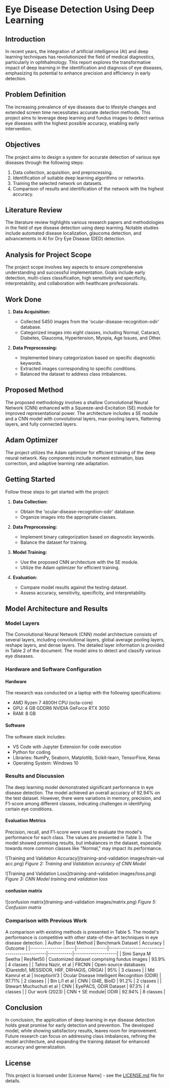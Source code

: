 # Eye Disease Detection Using Deep Learning

## Introduction

In recent years, the integration of artificial intelligence (AI) and deep learning techniques has revolutionized the field of medical diagnostics, particularly in ophthalmology. This report explores the transformative impact of deep learning in the identification and diagnosis of eye diseases, emphasizing its potential to enhance precision and efficiency in early detection.

## Problem Definition

The increasing prevalence of eye diseases due to lifestyle changes and extended screen time necessitates accurate detection methods. This project aims to leverage deep learning and fundus images to detect various eye diseases with the highest possible accuracy, enabling early intervention.

## Objectives

The project aims to design a system for accurate detection of various eye diseases through the following steps:
1. Data collection, acquisition, and preprocessing.
2. Identification of suitable deep learning algorithms or networks.
3. Training the selected network on datasets.
4. Comparison of results and identification of the network with the highest accuracy.

## Literature Review

The literature review highlights various research papers and methodologies in the field of eye disease detection using deep learning. Notable studies include automated disease localization, glaucoma detection, and advancements in AI for Dry Eye Disease (DED) detection.

## Analysis for Project Scope

The project scope involves key aspects to ensure comprehensive understanding and successful implementation. Goals include early detection, multi-class classification, high sensitivity and specificity, interpretability, and collaboration with healthcare professionals.

## Work Done

1. **Data Acquisition:**
   - Collected 5450 images from the 'ocular-disease-recognition-odir' database.
   - Categorized images into eight classes, including Normal, Cataract, Diabetes, Glaucoma, Hypertension, Myopia, Age Issues, and Other.

2. **Data Preprocessing:**
   - Implemented binary categorization based on specific diagnostic keywords.
   - Extracted images corresponding to specific conditions.
   - Balanced the dataset to address class imbalances.

## Proposed Method

The proposed methodology involves a shallow Convolutional Neural Network (CNN) enhanced with a Squeeze-and-Excitation (SE) module for improved representational power. The architecture includes a SE module and a CNN model with convolutional layers, max-pooling layers, flattening layers, and fully connected layers.

## Adam Optimizer

The project utilizes the Adam optimizer for efficient training of the deep neural network. Key components include moment estimation, bias correction, and adaptive learning rate adaptation.

## Getting Started

Follow these steps to get started with the project:

1. **Data Collection:**
   - Obtain the 'ocular-disease-recognition-odir' database.
   - Organize images into the appropriate classes.

2. **Data Preprocessing:**
   - Implement binary categorization based on diagnostic keywords.
   - Balance the dataset for training.

3. **Model Training:**
   - Use the proposed CNN architecture with the SE module.
   - Utilize the Adam optimizer for efficient training.

4. **Evaluation:**
   - Compare model results against the testing dataset.
   - Assess accuracy, sensitivity, specificity, and interpretability.


## Model Architecture and Results

### Model Layers

The Convolutional Neural Network (CNN) model architecture consists of several layers, including convolutional layers, global average pooling layers, reshape layers, and dense layers. The detailed layer information is provided in Table 2 of the document. The model aims to detect and classify various eye diseases.

### Hardware and Software Configuration

#### Hardware
The research was conducted on a laptop with the following specifications:
- AMD Ryzen 7 4800H CPU (octa-core)
- GPU: 4 GB GDDR6 NVIDIA GeForce RTX 3050
- RAM: 8 GB

#### Software
The software stack includes:
- VS Code with Jupyter Extension for code execution
- Python for coding
- Libraries: NumPy, Seaborn, Matplotlib, Scikit-learn, TensorFlow, Keras
- Operating System: Windows 10

### Results and Discussion

The deep learning model demonstrated significant performance in eye disease detection. The model achieved an overall accuracy of 92.94% on the test dataset. However, there were variations in memory, precision, and F1-score among different classes, indicating challenges in identifying certain eye conditions.

#### Evaluation Metrics

Precision, recall, and F1-score were used to evaluate the model's performance for each class. The values are presented in Table 3. The model showed promising results, but imbalances in the dataset, especially towards more common classes like "Normal," may impact its performance.

![Training and Validation Accuracy](training-and-validation images/train-val acc.png)
*Figure 2: Training and Validation accuracy of CNN Model*

![Training and Validation Loss](training-and-validation images/loss.png)
*Figure 3: CNN Model training and validation loss*

#### confusion matrix

![confusion matrix](training-and-validation images/matrix.png)
*Figure 5: Confusion matrix*

### Comparison with Previous Work

A comparison with existing methods is presented in Table 5. The model's performance is competitive with other state-of-the-art techniques in eye disease detection.
| Author               | Best Method   | Benchmark Dataset                            | Accuracy   | Outcome             |
|----------------------|---------------|-----------------------------------------------|------------|---------------------|
| Simi Sanya M Seetha  | ResNet50       | Customized dataset comprising fundus images  | 93.9%      | 4 classes           |
| Tahira Nazir, et al  | FRCNN         | Open-source databases (Diaretdb1, MESSIDOR, HRF, DRHAGIS, ORIGA) | 95%      | 3 classes           |
| Md Kamrul et al      | InceptionV3   | Ocular Disease Intelligent Recognition (ODIR) | 97.71%    | 2 classes           |
| Bin Li1 et al        | CNN           | GI4E, BioID                                   | 91.2%      | 2 classes           |
| Stewart Muchuchuti et al | CNN        | EyePACS, ODIR Dataset                         | 97.3%      | 4 classes           |
| Our work (2023)      | CNN + SE module| ODIR                                         | 92.94%     | 8 classes           |


## Conclusion

In conclusion, the application of deep learning in eye disease detection holds great promise for early detection and prevention. The developed model, while showing satisfactory results, leaves room for improvement. Future research can focus on addressing class imbalances, refining the model architecture, and expanding the training dataset for enhanced accuracy and generalization.


## License

This project is licensed under [License Name] - see the [LICENSE.md](LICENSE.md) file for details.

